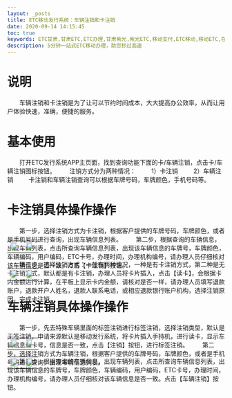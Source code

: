 ```yaml
---
layout: _posts
title: ETC移动发行系统：车辆注销和卡注销
date: 2020-09-14 14:15:45
toc: true
keywords: ETC甘肃,甘肃ETC,ETC办理,甘肃紫光,紫光ETC,移动支付,ETC移动,移动ETC,在线充值,ETC办理,卡片办理,OBU办理,OBU激活,ETC手持终端,甘肃ETC办理,甘肃ETC发行,移动发行终端,ETC移动发行系统
description: 5分钟一站式ETC移动办理，助您秒过高速
---
```

# 说明
&emsp;&emsp;车辆注销和卡注销是为了让可以节约时间成本，大大提高办公效率，从而让用户体验快速，准确，便捷的服务。

# 基本使用
&emsp;&emsp;打开ETC发行系统APP主页面，找到查询功能下面的卡/车辆注销，点击卡/车辆注销图标按钮。
&emsp;&emsp;注销方式分为两种情况：
&emsp;&emsp; 1）卡注销
&emsp;&emsp; 2）车辆注销
&emsp;&emsp; 卡注销和车辆注销查询可以根据车牌号码，车牌颜色，手机号码等。
# 卡注销具体操作操作
&emsp;&emsp;第一步，选择注销方式为卡注销，根据客户提供的车牌号码，车牌颜色，或者是手机号码进行查询，出现车辆信息列表。
&emsp;&emsp;第二步，根据查询的车辆信息，出现车辆列表，点击所查询车辆信息列表，出现该车辆信息的车牌号，车牌颜色，车辆编码，用户编码，ETC卡号，办理时间，办理机构编号，请办理人员仔细核对该车辆信息是否一致。点击【卡注销】按钮。
<table style = "margin-top:-80px"> 
  <tr>
      <td><img src="/pub-images/CardCar1.png" width="80%"  /></td>
      <td><img src="/pub-images/CardCar2.png" width="80%"  /></td>
  </tr>
  </table>
&emsp;&emsp;第三步，选择注销方式：一般有两种情况，一种是有卡注销方式，第二种是无卡注销方式，默认都是有卡注销，办理人员将卡片插入，点击【读卡】，会根据卡内金额进行计算，在平板上显示卡内金额，请核对是否一样，请办理人员填写退款账户，退款开户人姓名，退款人联系电话，或相应退款银行账户机构，选择注销原因，完成卡注销。
<table style = "margin-top:-80px"> 
  <tr>
      <td><img src="/pub-images/CardCar3.png" width="80%"  /></td>
      <td><img src="/pub-images/CardCar4.png" width="80%"  /></td>
  </tr>
    </table> 
    
# 车辆注销具体操作操作
&emsp;&emsp;第一步，先去特殊车辆里面的标签注销进行标签注销，选择注销类型，默认是无签注销，申请来源默认是移动发行系统，将卡片插入手持机，进行读卡，显示车辆信息和卡号，信息是否一致，点击【注销】按钮，进行标签注销。
&emsp;&emsp;第二步，选择注销方式为车辆注销，根据客户提供的车牌号码，车牌颜色，或者是手机号码进行查询，出现车辆信息列表。
<table style = "margin-top:-80px"> 
  <tr>
      <td><img src="/pub-images/CardCar5.png" width="80%"  /></td>
      <td><img src="/pub-images/CardCar6.png" width="80%"  /></td>
  </tr>
    </table>
&emsp;&emsp;第三步，根据查询的车辆信息，出现车辆列表，点击所查询车辆信息列表，出现该车辆信息的车牌号，车牌颜色，车辆编码，用户编码，ETC卡号，办理时间，办理机构编号，请办理人员仔细核对该车辆信息是否一致。点击【车辆注销】按钮。
<table style = "margin-top:-80px"> 
  <tr>
      <td><img src="/pub-images/CardCar7.png" width="80%"  /></td>
      <td><img src="/pub-images/CardCar8.png" width="80%"  /></td>
  </tr>
    </table>
